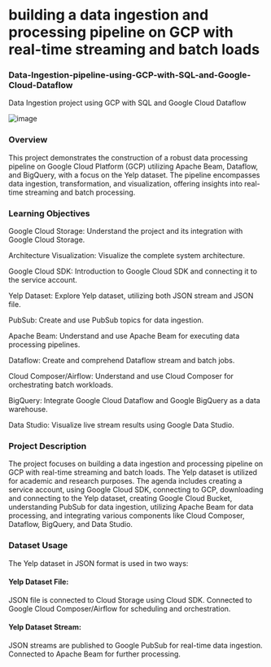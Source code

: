 # building a data ingestion and processing pipeline on GCP with real-time streaming and batch loads
### Data-Ingestion-pipeline-using-GCP-with-SQL-and-Google-Cloud-Dataflow
Data Ingestion project using GCP with SQL and Google Cloud Dataflow 


![image](https://github.com/DhruvAjmeri/Data-Ingestion-project-using-GCP-with-SQL-and-Google-Cloud-Dataflow/assets/65453606/981d5a99-d234-473d-9c26-b0c7d8fcd8cc)

### Overview
This project demonstrates the construction of a robust data processing pipeline on Google Cloud Platform (GCP) utilizing Apache Beam, Dataflow, and BigQuery, with a focus on the Yelp dataset. The pipeline encompasses data ingestion, transformation, and visualization, offering insights into real-time streaming and batch processing.

### Learning Objectives
Google Cloud Storage: Understand the project and its integration with Google Cloud Storage.

Architecture Visualization: Visualize the complete system architecture.

Google Cloud SDK: Introduction to Google Cloud SDK and connecting it to the service account.

Yelp Dataset: Explore Yelp dataset, utilizing both JSON stream and JSON file.

PubSub: Create and use PubSub topics for data ingestion.

Apache Beam: Understand and use Apache Beam for executing data processing pipelines.

Dataflow: Create and comprehend Dataflow stream and batch jobs.

Cloud Composer/Airflow: Understand and use Cloud Composer for orchestrating batch workloads.

BigQuery: Integrate Google Cloud Dataflow and Google BigQuery as a data warehouse.

Data Studio: Visualize live stream results using Google Data Studio.

### Project Description
The project focuses on building a data ingestion and processing pipeline on GCP with real-time streaming and batch loads. The Yelp dataset is utilized for academic and research purposes. The agenda includes creating a service account, using Google Cloud SDK, connecting to GCP, downloading and connecting to the Yelp dataset, creating Google Cloud Bucket, understanding PubSub for data ingestion, utilizing Apache Beam for data processing, and integrating various components like Cloud Composer, Dataflow, BigQuery, and Data Studio.

### Dataset Usage
The Yelp dataset in JSON format is used in two ways:

#### Yelp Dataset File:
JSON file is connected to Cloud Storage using Cloud SDK.
Connected to Google Cloud Composer/Airflow for scheduling and orchestration.

#### Yelp Dataset Stream:
JSON streams are published to Google PubSub for real-time data ingestion.
Connected to Apache Beam for further processing.
